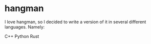 # hangman
I love hangman, so I decided to write a version of it in several different languages. Namely:

C++
Python
Rust
